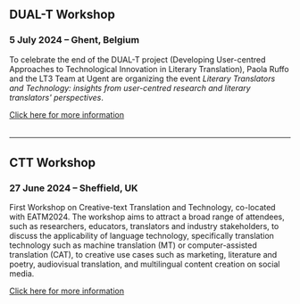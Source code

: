 ## DUAL-T Workshop
### 5 July 2024 &ndash; Ghent, Belgium

To celebrate the end of the DUAL-T project (Developing User-centred Approaches to Technological Innovation in Literary Translation), Paola Ruffo and the LT3 Team at Ugent are organizing the event *Literary Translators and Technology: insights from user-centred research and literary translators' perspectives*.

<a href="https://bohtranslations.com/blog/dual-t-end-of-project-event-recap" target="_blank" class="green">Click here for more information</a>

<hr style="boder-top:solid #eff0f1;height:1px;margin-top: 2rem;margin-bottom:2rem;">

## CTT Workshop
### 27 June 2024 &ndash; Sheffield, UK

First Workshop on Creative-text Translation and Technology, co-located with EATM2024. The workshop aims to attract a broad range of attendees, such as researchers, educators, translators and industry stakeholders, to discuss the applicability of language technology, specifically translation technology such as machine translation (MT) or computer-assisted translation (CAT), to creative use cases such as marketing, literature and poetry, audiovisual translation, and multilingual content creation on social media.

<a href="https://ctt2024.ccl.kuleuven.be/" target="_blank" class="green">Click here for more information</a>
